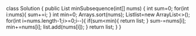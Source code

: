class Solution {
public List<Integer> minSubsequence(int[] nums) {
int sum=0;
for(int i:nums){
sum+=i;
}
int min=0;
Arrays.sort(nums);
List<Integer>list=new ArrayList<>();
for(int i=nums.length-1;i>=0;i--){
if(sum<min){
return list;
}
sum-=nums[i];
min+=nums[i];
list.add(nums[i]);
}
return list;
}
}